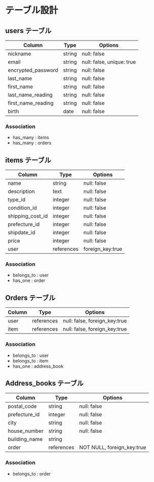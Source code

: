 # テーブル設計

## users テーブル

| Column             | Type   | Options                  |
| ------------------ | ------ | -------------------------|
| nickname           | string | null: false              |
| email              | string | null: false, unique: true|
| encrypted_password | string | null: false              |
| last_name          | string | null: false              |
| first_name         | string | null: false              |
| last_name_reading  | string | null: false              |
| first_name_reading | string | null: false              |
| birth              | date   | null: false              |

### Association

- has_many : items
- has_many : orders

## items テーブル

| Column           | Type       | Options         |
| ---------------- | ---------- |-----------------|
| name             | string     | null: false     |
| description      | text       | null: false     |
| type_id          | integer    | null: false     |
| condition_id     | integer    | null: false     |
| shipping_cost_id | integer    | null: false     |
| prefecture_id    | integer    | null: false     |
| shipdate_id      | integer    | null: false     |
| price            | integer    | null: false     |
| user             | references | foreign_key:true|


### Association

- belongs_to : user
- has_one : order

## Orders テーブル

| Column          | Type       | Options                      |
| ----------------| -----------| -----------------------------|
| user            | references |null: false, foreign_key:true |
| item            | references |null: false, foreign_key:true |

### Association

- belongs_to : user
- belongs_to : item
- has_one : address_book

## Address_books テーブル

| Column          | Type       |Options                     |
| ----------------| ---------- |----------------------------|
| postal_code     | string     | null: false                |
| prefecture_id   | integer    | null: false                |
| city            | string     | null: false                |
| house_number    | string     | null: false                |
| building_name   | string     |                            |
| order           | references | NOT NULL, foreign_key:true |

### Association

- belongs_to : order